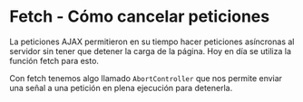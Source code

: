 # Fetch - Cómo cancelar peticiones

La peticiones AJAX permitieron en su tiempo hacer peticiones asíncronas al servidor sin tener que detener la carga de la página. Hoy en día se utiliza la función fetch para esto.

Con fetch tenemos algo llamado `AbortController` que nos permite enviar una señal a una petición en plena ejecución para detenerla.